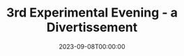 ---
title: 3rd Experimental Evening - a Divertissement
date: 2023-09-08T00:00:00
opening_date: 1928-02-07
closing_date:
layout: productions
program:
Theatre: Theatre Jacksonville
cast:
- Ensemble:
  - Dore' Beauchamp-Nobbs
  - Tom K. Scauff, Jr.
understudies:
orchestra:
---